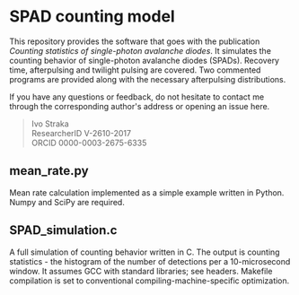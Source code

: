 # SPAD counting model
This repository provides the software that goes with the publication *Counting statistics of single-photon avalanche diodes*. It simulates the counting behavior of single-photon avalanche diodes (SPADs). Recovery time, afterpulsing and twilight pulsing are covered. Two commented programs are provided along with the necessary afterpulsing distributions.

If you have any questions or feedback, do not hesitate to contact me through the corresponding author's address or opening an issue here.

> Ivo Straka<br>
> ResearcherID V-2610-2017<br>
> ORCID 0000-0003-2675-6335

## mean_rate.py
Mean rate calculation implemented as a simple example written in Python. Numpy and SciPy are required.

## SPAD_simulation.c
A full simulation of counting behavior written in C. The output is counting statistics - the histogram of the number of detections per a 10-microsecond window. It assumes GCC with standard libraries; see headers. Makefile compilation is set to conventional compiling-machine-specific optimization.
